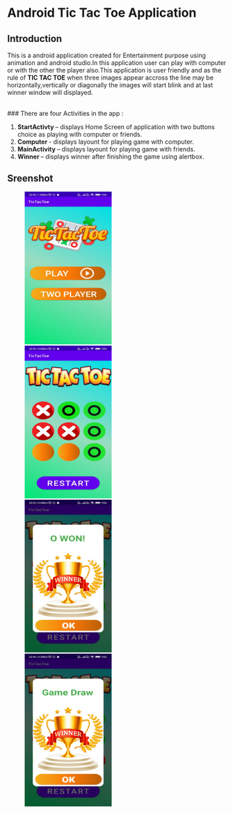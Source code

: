 # Android Tic Tac Toe Application


## Introduction

This is a android application created for Entertainment purpose using animation and android studio.In this application user can play with computer or with the other the player also.This application is user friendly and as the rule of <b>TIC TAC TOE</b> when three images appear accross the line may be horizontally,vertically or diagonally the images will start blink and at last winner window will displayed.
	
<br>### There are four Activities in the app :<br>
<ol>
<li> <b>StartActivty </b>– displays Home Screen of application with two buttons choice as playing with computer or friends.
<li> <b>Computer </b>- displays layount for playing game with computer.
<li> <b>MainActivity </b>– displays layount for playing game with friends.
<li> <b>Winner </b>– displays winner after finishing the game using alertbox.
</ol>


## Sreenshot

<p id="img_cont">
	<img src="/1.jpeg" width = "200" height= "350" hspace=40>
	<img src="/2.jpeg" width = "200" height= "350" hspace=40>
	<img src="/3.jpeg" width = "200" height= "350" hspace=40>
	<img src="/4.jpeg" width = "200" height= "350" hspace=40>
</p>
